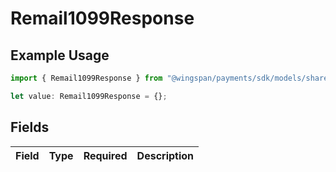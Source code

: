 # Remail1099Response

## Example Usage

```typescript
import { Remail1099Response } from "@wingspan/payments/sdk/models/shared";

let value: Remail1099Response = {};
```

## Fields

| Field       | Type        | Required    | Description |
| ----------- | ----------- | ----------- | ----------- |